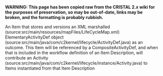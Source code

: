 **WARNING: This page has been copied raw from the CRISTAL 2.x wiki for the purposes of preservation, so may be out-of-date, links may be broken, and the formatting is probably rubbish.**

An Item that stores and versions an XML marshalled (source:src/main/resources/mapFiles/LifeCycleMap.xml) ElementaryActivityDef object (source:src/main/java/com/c2kernel/lifecycle/ActivityDef.java) as an outcome. This Item will be referenced by a CompositeActivityDef, and when that is included in the workflow definition of an Item Description, will contribute an Activity (source:src/main/java/com/c2kernel/lifecycle/instance/Activity.java) to Items instantiated from that Item Description
